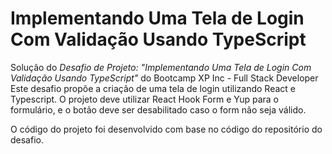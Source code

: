# Implementando Uma Tela de Login Com Validação Usando TypeScript

Solução do *Desafio de Projeto: "Implementando Uma Tela de Login Com Validação Usando TypeScript"* do Bootcamp XP Inc - Full Stack Developer  
Este desafio propõe a criação de uma tela de login utilizando React e Typescript. O projeto deve utilizar React Hook Form e Yup para o formulário, e o botão deve ser desabilitado caso o form não seja válido.

O código do projeto foi desenvolvido com base no código do repositório do desafio.